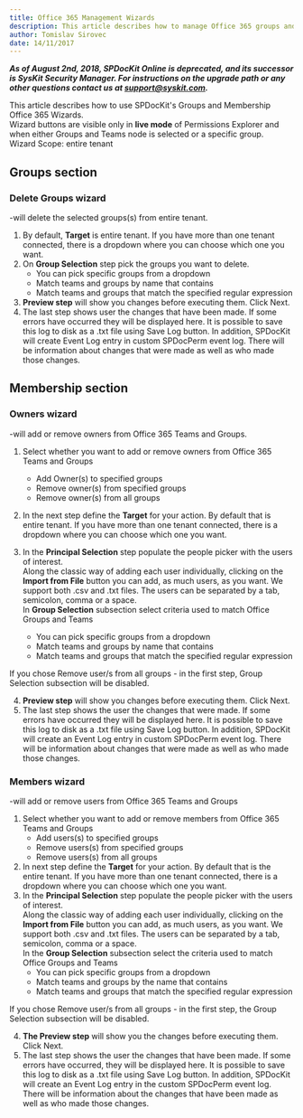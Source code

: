 ```yaml
---
title: Office 365 Management Wizards
description: This article describes how to manage Office 365 groups and teams using the Groups and Membership Wizards. 
author: Tomislav Sirovec
date: 14/11/2017
---
```


**_As of August 2nd, 2018, SPDocKit Online is deprecated, and its successor is SysKit Security Manager. For instructions on the upgrade path or any other questions contact us at [support@syskit.com](mailto:support@syskit.com)._**

This article describes how to use SPDocKit's Groups and Membership Office 365 Wizards.  
Wizard buttons are visible only in __live mode__ of Permissions Explorer and when either Groups and Teams node is selected or a specific group.  
Wizard Scope: entire tenant


## Groups section

### Delete Groups wizard  
-will delete the selected groups(s) from entire tenant.  

1. By default, __Target__ is entire tenant. If you have more than one tenant connected, there is a dropdown where you can choose which one you want.
1. On __Group Selection__ step pick the groups you want to delete.  
    - You can pick specific groups from a dropdown
    - Match teams and groups by name that contains
    - Match teams and groups that match the specified regular expression
1. __Preview step__ will show you changes before executing them. Click Next.
1. The last step shows user the changes that have been made. If some errors have occurred they will be displayed here. It is possible to save this log to disk as a .txt file using Save Log button. In addition, SPDocKit will create Event Log entry in custom SPDocPerm event log. There will be information about changes that were made as well as who made those changes.

## Membership section

### Owners wizard  
-will add or remove owners from Office 365 Teams and Groups.
1. Select whether you want to add or remove owners from Office 365 Teams and Groups
   - Add Owner(s) to specified groups
   - Remove owner(s) from specified groups
   - Remove owner(s) from all groups  

2. In the next step define the __Target__ for your action. By default that is entire tenant. If you have more than one tenant connected, there is a dropdown where you can choose which one you want.
3. In the __Principal Selection__ step populate the people picker with the users of interest.  
Along the classic way of adding each user individually, clicking on the __Import from File__ button you can add, as much users, as you want. We support both .csv and .txt files. The users can be separated by a tab, semicolon, comma or a space.  
In __Group Selection__ subsection select criteria used to match Office  Groups and Teams
   - You can pick specific groups from a dropdown
   - Match teams and groups by name that contains
   - Match teams and groups that match the specified regular expression  

If you chose Remove user/s from all groups - in the first step, Group Selection subsection will be disabled. 

4. __Preview step__ will show you changes before executing them. Click Next.
5. The last step shows the user the changes that were made. If some errors have occurred they will be displayed here. It is possible to save this log to disk as a .txt file using Save Log button. In addition, SPDocKit will create an Event Log entry in custom SPDocPerm event log. There will be information about changes that were made as well as who made those changes.

### Members wizard  
-will add or remove users from Office 365 Teams and Groups
1. Select whether you want to add or remove members from Office 365 Teams and Groups
   - Add users(s) to specified groups
   - Remove users(s) from specified groups
   - Remove users(s) from all groups
2. In next step define the __Target__ for your action. By default that is the entire tenant. If you have more than one tenant connected, there is a dropdown where you can choose which one you want.
3. In the __Principal Selection__ step populate the people picker with the users of interest.  
Along the classic way of adding each user individually, clicking on the __Import from File__ button you can add, as much users, as you want. We support both .csv and .txt files. The users can be separated by a tab, semicolon, comma or a space.   
In the __Group Selection__ subsection select the criteria used to match Office Groups and Teams
   - You can pick specific groups from a dropdown
   - Match teams and groups by the name that contains
   - Match teams and groups that match the specified regular expression  

If you chose Remove user/s from all groups - in the first step, the Group Selection subsection will be disabled. 

4. __The Preview step__ will show you the changes before executing them. Click Next.
5. The last step shows the user the changes that have been made. If some errors have occurred, they will be displayed here. It is possible to save this log to disk as a .txt file using Save Log button. In addition, SPDocKit will create an Event Log entry in the custom SPDocPerm event log. There will be information about the changes that have been made as well as who made those changes.

